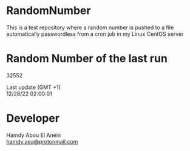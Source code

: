 # RandomNumber    
This is a test repository where a random number is pushed to a file automatically passwordless from a cron job in my Linux CentOS server    
# Random Number of the last run   
32552
      
Last update (GMT +1)    
12/28/22 02:00:01
# Developer    
Hamdy Abou El Anein   
hamdy.aea@protonmail.com
